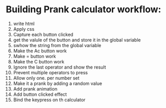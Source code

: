 # Building Prank calculator workflow:

1. write html
2. Apply css
3. Capture each button clicked
4. get the valule of the button and store it in the global variable
5. swhow the string from the global variable
6. Make the Ac button work
7. Make = button work
8. Make the C button work
9. Ignore the last operator and show the result
10. Prevent multiple operators to press
11. Allow only one. per number set
12. Make it a prank by adding a random value
13. Add prank animation
14. Add button clicked effect
15. Bind the keypress on th calculator
